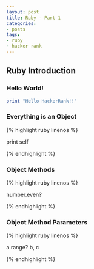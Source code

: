 ```yaml
---
layout: post
title: Ruby - Part 1
categories: 
- posts
tags:
- ruby
- hacker rank
---
```

## Ruby Introduction

### Hello World!
```ruby
print "Hello HackerRank!!"
```

### Everything is an Object
{% highlight ruby linenos %}

print self

{% endhighlight %}

<!--break-->

### Object Methods
{% highlight ruby linenos %}

number.even?

{% endhighlight %}

### Object Method Parameters
{% highlight ruby linenos %}

a.range? b, c

{% endhighlight %}